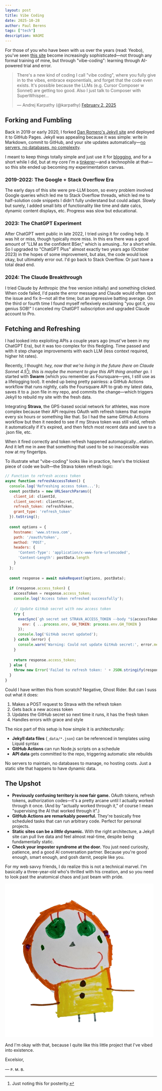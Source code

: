 ```yaml
---
layout: post
title: Vibe Coding
date: 2025-10-28
author: Paul Berens
tags: ["tech"]
description: WAGMI
---
```

For those of you who have been with us over the years (read: Yeobo), you've seen [this site](/) become increasingly sophisticated—not through any formal training of mine, but through "vibe-coding": learning through AI-powered trial and error.

<blockquote class="twitter-tweet"><p lang="en" dir="ltr">There&#39;s a new kind of coding I call &quot;vibe coding&quot;, where you fully give in to the vibes, embrace exponentials, and forget that the code even exists. It&#39;s possible because the LLMs (e.g. Cursor Composer w Sonnet) are getting too good. Also I just talk to Composer with SuperWhisper…</p>&mdash; Andrej Karpathy (@karpathy) <a href="https://twitter.com/karpathy/status/1886192184808149383?ref_src=twsrc%5Etfw">February 2, 2025</a></blockquote> <script async src="https://platform.twitter.com/widgets.js" charset="utf-8"></script>

## Forking and Fumbling

Back in 2019 or early 2020, I forked [Dan Romero's Jekyll site](https://danromero.org) and deployed it to GitHub Pages. Jekyll was appealing because it was simple: write in Markdown, commit to GitHub, and your site updates automatically—[no servers, no databases, no complexity](/this-site).

I meant to keep things totally simple and just use it for [blogging](/posts/), and for a short while I did, but at my core I'm a [tinkerer](/learning/)—and a technophile at that—so this site ended up becoming my experimentation canvas.

### 2019-2022: The Google + Stack Overflow Era
The early days of this site were pre-LLM boom, so every problem involved Google queries which led me to Stack Overflow threads, which led me to half-solution code snippets I didn't fully understand but could adapt. Slowly but surely, I added small bits of functionality like time and date calcs, dynamic content displays, etc. Progress was slow but educational.

### 2023: The ChatGPT Experiment
After ChatGPT went public in late 2022, I tried using it for coding help. It was hit or miss, though typically more miss. In this era there was a good amount of "LLM as the confident BSer," which is amusing...for a short while. So I upgraded to "ChatGPT Plus" almost exactly two years ago (October 2023) in the hopes of some improvement, but alas, the code would look okay, but ultimately error out. I'd go back to Stack Overflow. Or just have a total dead end.

### 2024: The Claude Breakthrough
I tried Claude by Anthropic (the free version initially) and something clicked. When code failed, I'd paste the error message and Claude would often spot the issue and fix it—not all the time; but an impressive batting average. On the third or fourth time I found myself reflexively exclaiming "you got it, you genius SOB!" I canceled my ChatGPT subscription and upgraded Claude account to Pro.

## Fetching and Refreshing

I had looked into exploiting APIs a couple years ago (must've been in my ChatGPT Era), but it was too complex for this fledgling. Time passed and with it step change improvements with each LLM (less context required, higher hit rates).

Recently, I thought: *hey, now that we're living in the future (here on Claude Sonnet 4.5[^1]), this is maybe the moment to give this API thing another go.* I started with **Swarm** (which you remember as Foursquare—yes, I still use as a lifelogging tool). It ended up being pretty painless: a GitHub Actions workflow that runs nightly, calls the Foursquare API to grab my latest data, saves it to a .json file in my repo, and commits the change—which triggers Jekyll to rebuild my site with the fresh data.

[^1]: Just noting this for posterity.

Integrating **Strava**, the GPS-based social network for athletes, was more complex because their API requires OAuth with refresh tokens that expire every six hours or something like that. So I had the same GitHub Actions workflow but then it needed to see if my Strava token was still valid, refresh it automatically if it's expired, and then fetch most recent data and save to a .json file, etc.

When it fired correctly and token refresh happened automagically...elation. And it left me in awe that something that used to be so inaccessible was now at my fingertips.

To illustrate what "vibe-coding" looks like in practice, here's the trickiest piece of code we built—the Strava token refresh logic:

```javascript
// Function to refresh access token
async function refreshAccessToken() {
  console.log('Refreshing access token...');
  const postData = new URLSearchParams({
    client_id: clientId,
    client_secret: clientSecret,
    refresh_token: refreshToken,
    grant_type: 'refresh_token'
  }).toString();
  
  const options = {
    hostname: 'www.strava.com',
    path: '/oauth/token',
    method: 'POST',
    headers: {
      'Content-Type': 'application/x-www-form-urlencoded',
      'Content-Length': postData.length
    }
  };
  
  const response = await makeRequest(options, postData);
  
  if (response.access_token) {
    accessToken = response.access_token;
    console.log('Access token refreshed successfully');
    
    // Update GitHub secret with new access token
    try {
      execSync(`gh secret set STRAVA_ACCESS_TOKEN --body "${accessToken}"`, {
        env: { ...process.env, GH_TOKEN: process.env.GH_TOKEN }
      });
      console.log('GitHub secret updated');
    } catch (error) {
      console.warn('Warning: Could not update GitHub secret:', error.message);
    }
    
    return response.access_token;
  } else {
    throw new Error('Failed to refresh token: ' + JSON.stringify(response));
  }
}
```

Could I have written this from scratch? Negative, Ghost Rider. But can I suss out what it does:
1. Makes a POST request to Strava with the refresh token
2. Gets back a new access token
3. Updates the GitHub secret so next time it runs, it has the fresh token
4. Handles errors with grace and style

The nice part of this setup is how simple it is architecturally:
- **Jekyll data files** (`_data/*.json`) can be referenced in templates using Liquid syntax
- **GitHub Actions** can run Node.js scripts on a schedule
- **API data** gets committed to the repo, triggering automatic site rebuilds

No servers to maintain, no databases to manage, no hosting costs. Just a static site that happens to have dynamic data.

## The Upshot
- **Previously confusing territory is now fair game.** OAuth tokens, refresh tokens, authorization codes—it's a pretty arcane until I actually worked through it once. (And by "actually worked through it," of course I mean "supervising the AI that worked through it".)
- **GitHub Actions are remarkably powerful.** They're basically free scheduled tasks that can run arbitrary code. Perfect for personal projects.
- **Static sites can be a *little* dynamic.** With the right architecture, a Jekyll site can pull live data and feel almost real-time, despite being fundamentally static.
- **Check your imposter syndrome at the door.** You just need curiosity, patience, and a good AI conversation partner. Because you're good enough, smart enough, and gosh darnit, people like you.

For my web savvy friends, I do realize this is not a technical marvel. I'm basically a three-year-old who's thrilled with his creation, and so you need to look past the anatomical chaos and just beam with pride.

![vibe-drawing](/assets/og/post_vibe-drawing.png)

And I'm okay with that, because I quite like this little project that I've vibed into existence.

Excelsior,

— ᴘ. ᴍ. ʙ.